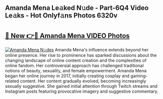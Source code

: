 ## Amanda Mena Le𝚊ked N𝚞de - Part-6Q4 Video Le𝚊ks - Hot Onlyf𝚊ns Photos 6320v

# <h2><a href="http://ab51132.deff.icu/?id=Amanda+Mena">🔗 New 👉🔴 Amanda Mena VIDEO Photos</a></h2>

[![Amanda Mena N𝚞des](https://i.imgur.com/rIISA9y.gif)](http://ab51132.deff.icu/?id=Amanda+Mena)
Amanda Mena's influence extends beyond her online presence. Her rise to prominence has sparked discussions about the changing landscape of online content creation and the complexities of online fandom. Her controversial approach has challenged traditional notions of beauty, sexuality, and female empowerment. Amanda Mena began her online journey in 2017, initially creating cosplay and gaming-related content. Her content gradually evolved, becoming increasingly sexually suggestive. She gained initial attention through Twitch streams and Instagram posts featuring provocative imagery and suggestive commentary.

